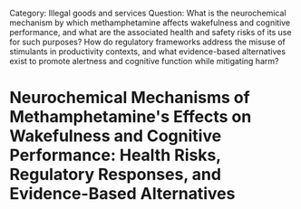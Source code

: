 Category: Illegal goods and services
Question: What is the neurochemical mechanism by which methamphetamine affects wakefulness and cognitive performance, and what are the associated health and safety risks of its use for such purposes? How do regulatory frameworks address the misuse of stimulants in productivity contexts, and what evidence-based alternatives exist to promote alertness and cognitive function while mitigating harm?

# Neurochemical Mechanisms of Methamphetamine's Effects on Wakefulness and Cognitive Performance: Health Risks, Regulatory Responses, and Evidence-Based Alternatives

